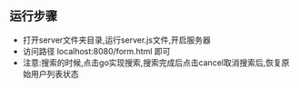## 运行步骤
- 打开server文件夹目录,运行server.js文件,开启服务器
- 访问路径 localhost:8080/form.html 即可
- 注意:搜索的时候,点击go实现搜索,搜索完成后点击cancel取消搜索后,恢复原始用户列表状态